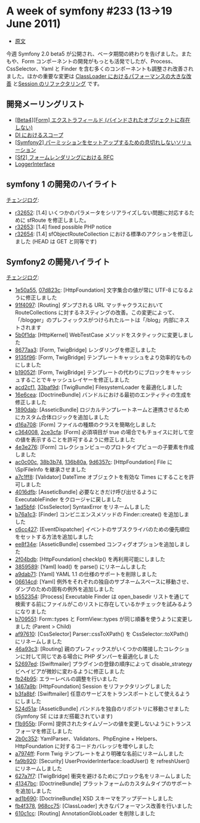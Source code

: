 A week of symfony #233 (13->19 June 2011)
=========================================

 - [原文](http://symfony.com/blog/a-week-of-symfony-233-13-19-june-2011)
 
今週 Symfony 2.0 beta5 が公開され、ベータ期間の終わりを告げました。またもや、Form コンポーネントの開発がもっとも活発でしたが、Process、CssSelector、Yaml と Finder を含む多くのコンポーネントも調整され改善されました。ほかの重要な変更は [ClassLoader におけるパフォーマンスの大きな改善](https://github.com/symfony/symfony/commit/fb4f37856e70f2271349d057bbd147d83779f1c6) と[Session のリファクタリング](https://github.com/symfony/symfony/commit/1467a9bd9d363ba1cc33a2849b3ae97dbb936d12) です。
 
開発メーリングリスト
--------------------

  * [\[Beta4\]\[Form\] エクストラフィールド (バインドされたオブジェクトに存在しない)](https://groups.google.com/forum/#!topic/symfony-devs/qLf1T7JhkCA)
  * [DI におけるスコープ](https://groups.google.com/forum/#!topic/symfony-devs/Uq6dC09O8cg)
  * [\[Symfony2\] パーミッションをセットアップするための息切れしないソリューション](https://groups.google.com/forum/#!topic/symfony-devs/WAbUXUBdRas)
  * [\[Sf2\] フォームレンダリングにおける RFC](https://groups.google.com/forum/#!topic/symfony-devs/F3VBKLpIBUU)
  * [LoggerInterface](https://groups.google.com/forum/#!topic/symfony-devs/lQ5nVzT7G1Q)

symfony 1 の開発のハイライト
----------------------------

[チェンジログ](http://trac.symfony-project.com/trac/timeline?from=19%2F06%2F2011&daysback=6&milestone=on&ticket=on&changeset=on&update=Update):

  * [r32652](http://trac.symfony-project.org/changeset/32652 "32652 revision on trac"): \[1.4\] いくつかのパラメータをシリアライズしない問題に対応するために sfRoute を修正しました。
  * [r32653](http://trac.symfony-project.org/changeset/32653 "32653 revision on trac"): \[1.4\] fixed possible PHP notice
  * [r32654](http://trac.symfony-project.org/changeset/32654 "32654 revision on trac"): \[1.4\] sfObjectRouteCollection における標準のアクションを修正しました (HEAD は GET と同等です)

Symfony2 の開発ハイライト
-------------------------

[チェンジログ](http://github.com/symfony/symfony/commits/master):

  * [1e50a55](http://github.com/symfony/symfony/commit/1e50a553d202f2daaf4b4d7286418d57660966cc "1e50a553d202f2daaf4b4d7286418d57660966cc commit on github"), [07d823c](http://github.com/symfony/symfony/commit/07d823caa8028a1bcf1fa5aa403aa977220809be "07d823caa8028a1bcf1fa5aa403aa977220809be commit on github"): \[HttpFoundation\] 文字集合の値が常に UTF-8 になるように修正しました
  * [91f4097](http://github.com/symfony/symfony/commit/91f4097a0905e2f532967a1836f57997ff6332be "91f4097a0905e2f532967a1836f57997ff6332be commit on github"): \[Routing\] ダンプされる URL マッチャクラスにおいて RouteCollections に対するネスティングの改善。この変更によって、 「/blogger」のプレフィックスがつけられたルートは「/blog」内部にネストされます
  * [5b0f1da](http://github.com/symfony/symfony/commit/5b0f1da074f22f038324cb1f2e6b97ea787167c7 "5b0f1da074f22f038324cb1f2e6b97ea787167c7 commit on github"): \[HttpKernel\] WebTestCase メソッドをスタティックに変更しました
  * [8677aa3](http://github.com/symfony/symfony/commit/8677aa3dce03e3633d272054e9c5d153aee9cf86 "8677aa3dce03e3633d272054e9c5d153aee9cf86 commit on github"): \[Form, TwigBridge\] レンダリングを修正しました
  * [9135f96](http://github.com/symfony/symfony/commit/9135f963db9d59d0785808a9cf7c22d2cfd4384d "9135f963db9d59d0785808a9cf7c22d2cfd4384d commit on github"): \[Form, TwigBridge\] テンプレートキャッシュをより効率的なものにしました
  * [b19052f](http://github.com/symfony/symfony/commit/b19052f8797d13a0ca6700c7c7f057dfb7fe0585 "b19052f8797d13a0ca6700c7c7f057dfb7fe0585 commit on github"): \[Form, TwigBridge\] テンプレートの代わりにブロックをキャッシュすることでキャッシュレイヤーを修正しました
  * [acd2cf1](http://github.com/symfony/symfony/commit/acd2cf11d8d9c45bc971fa1a85cde771dac98044 "acd2cf11d8d9c45bc971fa1a85cde771dac98044 commit on github"), [33baf9d](http://github.com/symfony/symfony/commit/33baf9d8adca979ae146e491d9876e6f3a272e66 "33baf9d8adca979ae146e491d9876e6f3a272e66 commit on github"): \[TwigBundle\] FilesystemLoader を最適化しました
  * [16e6cea](http://github.com/symfony/symfony/commit/16e6cea240dda945b593e5308bcdb8966c644d3f "16e6cea240dda945b593e5308bcdb8966c644d3f commit on github"): \[DoctrineBundle\] バンドルにおける最初のエンティティの生成を修正しました
  * [1890dab](http://github.com/symfony/symfony/commit/1890dab212e8ba56381ba2e10c2473396e139a11 "1890dab212e8ba56381ba2e10c2473396e139a11 commit on github"): \[AsseticBundle\] ロジカルテンプレートネームと連携させるためにカスタム合体ロジックを追加しました
  * [d16a708](http://github.com/symfony/symfony/commit/d16a708cc8001d768fc9937170baa0f5080d7ab1 "d16a708cc8001d768fc9937170baa0f5080d7ab1 commit on github"): \[Form\] ファイルの種類のクラスを簡略化しました
  * [c364008](http://github.com/symfony/symfony/commit/c364008a3b5e12dd0a3ac11eb1b5450be3f6fb42 "c364008a3b5e12dd0a3ac11eb1b5450be3f6fb42 commit on github"), [2ce3cfa](http://github.com/symfony/symfony/commit/2ce3cfad18691af93370be1b1d12be21a180ee19 "2ce3cfad18691af93370be1b1d12be21a180ee19 commit on github"): \[Form\] 必須項目が true の場合でもチョイスに対して空の値を表示することを許可するように修正しました
  * [4e3e276](http://github.com/symfony/symfony/commit/4e3e2768fb917f8b3798d199c9eb275e99467d39 "4e3e2768fb917f8b3798d199c9eb275e99467d39 commit on github"): \[Form\] コレクションビューのプロトタイプビューの子要素を作成しました
  * [ac0c00c](http://github.com/symfony/symfony/commit/ac0c00c6e8111e91231412b1c9d9e8a497027c29 "ac0c00c6e8111e91231412b1c9d9e8a497027c29 commit on github"), [38b3b74](http://github.com/symfony/symfony/commit/38b3b7474f52d49eab81e0f78a4634b7d84203b1 "38b3b7474f52d49eab81e0f78a4634b7d84203b1 commit on github"), [136b80a](http://github.com/symfony/symfony/commit/136b80ae63a16198071030c2147f22d3b6fffe76 "136b80ae63a16198071030c2147f22d3b6fffe76 commit on github"), [9d6357c](http://github.com/symfony/symfony/commit/9d6357c35b9e38eeab303a9b6bff045bf2ab27a7 "9d6357c35b9e38eeab303a9b6bff045bf2ab27a7 commit on github"): \[HttpFoundation\] File に \SplFileInfo を継承させました
  * [a7c1ff8](http://github.com/symfony/symfony/commit/a7c1ff85585b8afa45c6f01571e9693c345158a6 "a7c1ff85585b8afa45c6f01571e9693c345158a6 commit on github"): \[Validator\] DateTime オブジェクトを有効な Times にすることを許可しました
  * [4016dfb](http://github.com/symfony/symfony/commit/4016dfbb84abd166d9c8ef8d137bbb9f66e2d5e8 "4016dfbb84abd166d9c8ef8d137bbb9f66e2d5e8 commit on github"): \[AsseticBundle\] 必要なときだけ呼び出せるように ExecutableFinder をクロージャに戻しました
  * [1ad5bfd](http://github.com/symfony/symfony/commit/1ad5bfd723e8199435c1cf79e01f2e6bad00fea9 "1ad5bfd723e8199435c1cf79e01f2e6bad00fea9 commit on github"): \[CssSelector\] SyntaxError をリネームしました
  * [b76a1c3](http://github.com/symfony/symfony/commit/b76a1c3077d89f7e0d5efe8fa2bf95edb8b22b37 "b76a1c3077d89f7e0d5efe8fa2bf95edb8b22b37 commit on github"): \[Finder\] コンビニエンスメソッドの Finder::create() を追加しました
  * [c6cc427](http://github.com/symfony/symfony/commit/c6cc427e4b566f0899e785347710ee19f256ef04 "c6cc427e4b566f0899e785347710ee19f256ef04 commit on github"): \[EventDispatcher\] イベントのサブスクライバのための優先順位をセットする方法を追加しました
  * [ee8f34e](http://github.com/symfony/symfony/commit/ee8f34e7eda49706f83718c3544cea4e29f14f9c "ee8f34e7eda49706f83718c3544cea4e29f14f9c commit on github"): \[AsseticBundle\] cssembed コンフィグオプションを追加しました
  * [2f04bdb](http://github.com/symfony/symfony/commit/2f04bdb3c528cf079c0c652b3eb710d5a8ee04ec "2f04bdb3c528cf079c0c652b3eb710d5a8ee04ec commit on github"): \[HttpFoundation\] checkIp() を再利用可能にしました
  * [3859589](http://github.com/symfony/symfony/commit/3859589daac0a6562faa81807d2fabfa657bfead "3859589daac0a6562faa81807d2fabfa657bfead commit on github"): \[Yaml\] load() を parse() にリネームしました
  * [a9dab71](http://github.com/symfony/symfony/commit/a9dab719df340af35681b89b56319996b83f5df3 "a9dab719df340af35681b89b56319996b83f5df3 commit on github"): \[Yaml\] YAML 1.1 の仕様のサポートを削除しました
  * [06614cd](http://github.com/symfony/symfony/commit/06614cd6ca97586bc7e251ebb61ed54fe3e4ab5c "06614cd6ca97586bc7e251ebb61ed54fe3e4ab5c commit on github"): \[Yaml\] 例外をそれぞれの独自のサブネームスペースに移動させ、ダンプのための固有の例外を追加しました
  * [b552354](http://github.com/symfony/symfony/commit/b55235441475aef4964933a45275b41b11df083a "b55235441475aef4964933a45275b41b11df083a commit on github"): \[Process\] Executable Finder は open_basedir リストを通じて検索する前にファイルがこのリストに存在しているかチェックを試みるようになりました
  * [b709551](http://github.com/symfony/symfony/commit/b7095512526a85b29bf72a06c6a5a0c862e276fc "b7095512526a85b29bf72a06c6a5a0c862e276fc commit on github"): Form::types と FormView::types が同じ順番を使うように変更しました (Parent > Child)
  * [af97610](http://github.com/symfony/symfony/commit/af97610ee6965e4002729aecc2475981264e9e0d "af97610ee6965e4002729aecc2475981264e9e0d commit on github"): \[CssSelector\] Parser::cssToXPath() を CssSelector::toXPath() にリネームしました
  * [46a93c3](http://github.com/symfony/symfony/commit/46a93c376c5f8b8c481b237b24eb72a1bdc7f4d7 "46a93c376c5f8b8c481b237b24eb72a1bdc7f4d7 commit on github"): \[Routing\] 親のプレフィックスがいくつかの隣接したコレクションに対して同じである場合に PHP ダンパーを最適化しました
  * [52697ed](http://github.com/symfony/symfony/commit/52697ed3dfe0b973cc5a8d627550fa0937e6fa11 "52697ed3dfe0b973cc5a8d627550fa0937e6fa11 commit on github"): \[Swiftmailer\] プラグインの登録の順序によって disable_strategy ビヘイビアが微妙に変わるように修正しました
  * [fb24b95](http://github.com/symfony/symfony/commit/fb24b95bd556b91ac2f85f7395f6334aa1640f4b "fb24b95bd556b91ac2f85f7395f6334aa1640f4b commit on github"): エラーレベルの調整を行いました
  * [1467a9b](http://github.com/symfony/symfony/commit/1467a9bd9d363ba1cc33a2849b3ae97dbb936d12 "1467a9bd9d363ba1cc33a2849b3ae97dbb936d12 commit on github"): \[HttpFoundation\] Session をリファクタリングしました
  * [b3fa8bf](http://github.com/symfony/symfony/commit/b3fa8bf7cbca6192bb1ea43eb47a7acbecb60ff0 "b3fa8bf7cbca6192bb1ea43eb47a7acbecb60ff0 commit on github"): \[Swiftmailer\] 任意のサービスをトランスポートとして使えるようにしました
  * [524d51a](http://github.com/symfony/symfony/commit/524d51adf88b4614a9d33dfe918c63a8b3339ee6 "524d51adf88b4614a9d33dfe918c63a8b3339ee6 commit on github"): \[AsseticBundle\] バンドルを独自のリポジトリに移動させました (Symfony SE にはまだ搭載されています)
  * [f1b955b](http://github.com/symfony/symfony/commit/f1b955be8c5ab5e773403f0e56da9c0867d516f3 "f1b955be8c5ab5e773403f0e56da9c0867d516f3 commit on github"): \[Form\] 提供されたタイムゾーンの値を変更しないようにトランスフォーマを修正しました
  * [2b0c352](http://github.com/symfony/symfony/commit/2b0c3526d8f87cb83ea3fd448396dd9a1ca826d0 "2b0c3526d8f87cb83ea3fd448396dd9a1ca826d0 commit on github"): YamlParser、Validators、PhpEngine + Helpers、HttpFoundation に対するコードカバレッジを増やしました
  * [a7974ff](http://github.com/symfony/symfony/commit/a7974ff43c294e7f239ec1f76ca63cb1d037ab82 "a7974ff43c294e7f239ec1f76ca63cb1d037ab82 commit on github"): Form Twig テンプレートをより明確な名前にリネームしました
  * [fa9b920](http://github.com/symfony/symfony/commit/fa9b920051a113246893f9e9c91726c940684fa0 "fa9b920051a113246893f9e9c91726c940684fa0 commit on github"): \[Security\] UserProviderInterface::loadUser() を refreshUser() にリネームしました
  * [627a7f7](http://github.com/symfony/symfony/commit/627a7f7cd416aa647c2670ee6f4d027ad647646b "627a7f7cd416aa647c2670ee6f4d027ad647646b commit on github"): \[TwigBridge\] 衝突を避けるためにブロック名をリネームしました
  * [41347bc](http://github.com/symfony/symfony/commit/41347bc3f52a5c51689b12c6b65aaddb310756d4 "41347bc3f52a5c51689b12c6b65aaddb310756d4 commit on github"): \[DoctrineBundle\] プラットフォームのカスタムタイプのサポートを追加しました
  * [ad1b690](http://github.com/symfony/symfony/commit/ad1b6901f2a72cb9178db587f9b1ce890296d40b "ad1b6901f2a72cb9178db587f9b1ce890296d40b commit on github"): \[DoctrineBundle\] XSD スキーマをアップデートしました
  * [fb4f378](http://github.com/symfony/symfony/commit/fb4f37856e70f2271349d057bbd147d83779f1c6 "fb4f37856e70f2271349d057bbd147d83779f1c6 commit on github"), [968cc75](http://github.com/symfony/symfony/commit/968cc7532d92e45a5522b8584abc39a46c93a9ef "968cc7532d92e45a5522b8584abc39a46c93a9ef commit on github"): \[ClassLoader\] 大きなパフォーマンス改善を行いました
  * [610c1cc](http://github.com/symfony/symfony/commit/610c1cc9879061c2e5832d661b7a54b72cd142d6 "610c1cc9879061c2e5832d661b7a54b72cd142d6 commit on github"): \[Routing\] AnnotationGlobLoader を削除しました